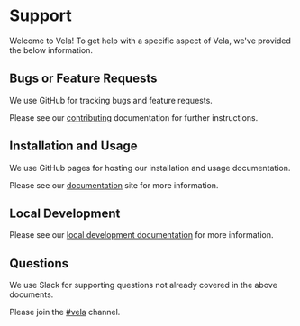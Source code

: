 # Support

Welcome to Vela! To get help with a specific aspect of Vela, we've provided the below information.

## Bugs or Feature Requests

We use GitHub for tracking bugs and feature requests.

Please see our [contributing](CONTRIBUTING.md) documentation for further instructions.

## Installation and Usage

We use GitHub pages for hosting our installation and usage documentation.

Please see our [documentation](https://go-vela.github.io/docs) site for more information.

## Local Development

Please see our [local development documentation](../DOCS.md) for more information.

## Questions

We use Slack for supporting questions not already covered in the above documents.

Please join the [#vela](https://gophers.slack.com/app_redirect?channel=CNRRKE8KY) channel.